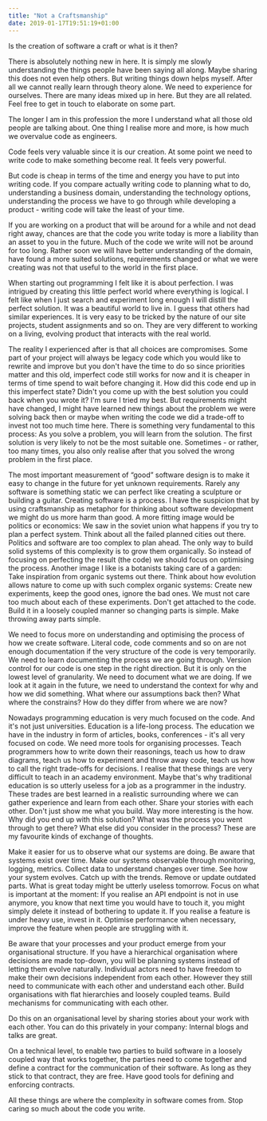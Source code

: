 ```yaml
---
title: "Not a Craftsmanship"
date: 2019-01-17T19:51:19+01:00
---
```


Is the creation of software a craft or what is it then?<!--more-->

There is absolutely nothing new in here. It is simply me slowly understanding the things people have been saying all along. Maybe sharing this does not even help others. But writing things down helps myself. After all we cannot really learn through theory alone. We need to experience for ourselves. There are many ideas mixed up in here. But they are all related. Feel free to get in touch to elaborate on some part.

The longer I am in this profession the more I understand what all those old people are talking about.
One thing I realise more and more, is how much we overvalue code as engineers.

Code feels very valuable since it is our creation. At some point we need to write code to make something become real. It feels very powerful.

But code is cheap in terms of the time and energy you have to put into writing code. If you compare actually writing code to planning what to do, understanding a business domain, understanding the technology options, understanding the process we have to go through while developing a product - writing code will take the least of your time.

If you are working on a product that will be around for a while and not dead right away, chances are that the code you write today is more a liability than an asset to you in the future. Much of the code we write will not be around for too long. Rather soon we will have better understanding of the domain, have found a more suited solutions, requirements changed or what we were creating was not that useful to the world in the first place.

When starting out programming I felt like it is about perfection. I was intrigued by creating this little perfect world where everything is logical. I felt like when I just search and experiment long enough I will distill the perfect solution. It was a beautiful world to live in.
I guess that others had similar experiences. It is very easy to be tricked by the nature of our site projects, student assignments and so on. They are very different to working on a living, evolving product that interacts with the real world.

The reality I experienced after is that all choices are compromises. Some part of your project will always be legacy code which you would like to rewrite and improve but you don't have the time to do so since priorities matter and this old, imperfect code still works for now and it is cheaper in terms of time spend to wait before changing it.
How did this code end up in this imperfect state? Didn't you come up with the best solution you could back when you wrote it? I'm sure I tried my best. But requirements might have changed, I might have learned new things about the problem we were solving back then or maybe when writing the code we did a trade-off to invest not too much time here.
There is something very fundamental to this process: As you solve a problem, you will learn from the solution. The first solution is very likely to not be the most suitable one. Sometimes - or rather, too many times, you also only realise after that you solved the wrong problem in the first place.

The most important measurement of “good” software design is to make it easy to change in the future for yet unknown requirements. Rarely any software is something static we can perfect like creating a sculpture or building a guitar. Creating software is a process. I have the suspicion that by using craftsmanship as metaphor for thinking about software development we might do us more harm than good.
A more fitting image would be politics or economics:
We saw in the soviet union what happens if you try to plan a perfect system. Think about all the failed planned cities out there. Politics and software are too complex to plan ahead. The only way to build solid systems of this complexity is to grow them organically. So instead of focusing on perfecting the result (the code) we should focus on optimising the process.
Another image I like is a botanists taking care of a garden:
Take inspiration from organic systems out there. Think about how evolution allows nature to come up with such complex organic systems: Create new experiments, keep the good ones, ignore the bad ones.
We must not care too much about each of these experiments. Don't get attached to the code.
Build it in a loosely coupled manner so changing parts is simple. Make throwing away parts simple.

We need to focus more on understanding and optimising the process of how we create software.
Literal code, code comments and so on are not enough documentation if the very structure of the code is very temporarily.
We need to learn documenting the process we are going through.
Version control for our code is one step in the right direction. But it is only on the lowest level of granularity.
We need to document what we are doing. If we look at it again in the future, we need to understand the context for why and how we did something. What where our assumptions back then? What where the constrains? How do they differ from where we are now?

Nowadays programming education is very much focused on the code. And it's not just universities. Education is a life-long process. The education we have in the industry in form of articles, books, conferences - it's all very focused on code. We need more tools for organising processes. Teach programmers how to write down their reasonings, teach us how to draw diagrams, teach us how to experiment and throw away code, teach us how to call the right trade-offs for decisions. I realise that these things are very difficult to teach in an academy environment. Maybe that's why traditional education is so utterly useless for a job as a programmer in the industry. These trades are best learned in a realistic surrounding where we can gather experience and learn from each other. Share your stories with each other. Don't just show me what you build. Way more interesting is the how. Why did you end up with this solution? What was the process you went through to get there? What else did you consider in the process? These are my favourite kinds of exchange of thoughts.

Make it easier for us to observe what our systems are doing. Be aware that systems exist over time. Make our systems observable through monitoring, logging, metrics. Collect data to understand changes over time. See how your system evolves. Catch up with the trends. Remove or update outdated parts. What is great today might be utterly useless tomorrow. Focus on what is important at the moment: If you realise an API endpoint is not in use anymore, you know that next time you would have to touch it, you might simply delete it instead of bothering to update it. If you realise a feature is under heavy use, invest in it. Optimise performance when necessary, improve the feature when people are struggling with it.

Be aware that your processes and your product emerge from your organisational structure. If you have a hierarchical organisation where decisions are made top-down, you will be planning systems instead of letting them evolve naturally. Individual actors need to have freedom to make their own decisions independent from each other.  However they still need to communicate with each other and understand each other. Build organisations with flat hierarchies and loosely coupled teams. Build mechanisms for communicating with each other.

Do this on an organisational level by sharing stories about your work with each other. You can do this privately in your company: Internal blogs and talks are great.

On a technical level, to enable two parties to build software in a loosely coupled way that works together, the parties need to come together and define a contract for the communication of their software. As long as they stick to that contract, they are free. Have good tools for defining and enforcing contracts.

All these things are where the complexity in software comes from. Stop caring so much about the code you write.
